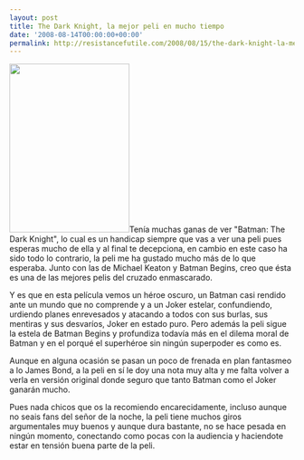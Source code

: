 ```yaml
---
layout: post
title: The Dark Knight, la mejor peli en mucho tiempo
date: '2008-08-14T00:00:00+00:00'
permalink: http://resistancefutile.com/2008/08/15/the-dark-knight-la-mejor-peli-en-mucho-tiempo/
---
```

<img src="http://resistancefutile.com/wp-content/zz262f5f15.jpg" alt="" title="Batman Dark Knight" width="212" height="298" class="derecha_borde" />Tenía muchas ganas de ver "Batman: The Dark Knight", lo cual es un handicap siempre que vas a ver una peli pues esperas mucho de ella y al final te decepciona, en cambio en este caso ha sido todo lo contrario, la peli me ha gustado mucho más de lo que esperaba. Junto con las de Michael Keaton y Batman Begins, creo que ésta es una de las mejores pelis del cruzado enmascarado. 

Y es que en esta película vemos un héroe oscuro, un Batman casi rendido ante un mundo que no comprende y a un Joker estelar, confundiendo, urdiendo planes enrevesados y atacando a todos con sus burlas, sus mentiras y sus desvaríos, Joker en estado puro. Pero además la peli sigue la estela de Batman Begins y profundiza todavía más en el dilema moral de Batman y en el porqué el superhéroe sin ningún superpoder es como es. 

Aunque en alguna ocasión se pasan un poco de frenada en plan fantasmeo a lo James Bond, a la peli en sí le doy una nota muy alta y me falta volver a verla en versión original donde seguro que tanto Batman como el Joker ganarán mucho. 

Pues nada chicos que os la recomiendo encarecidamente, incluso aunque no seais fans del señor de la noche, la peli tiene muchos giros argumentales muy buenos y aunque dura bastante, no se hace pesada en ningún momento, conectando como pocas con la audiencia y haciendote estar en tensión buena parte de la peli. 
